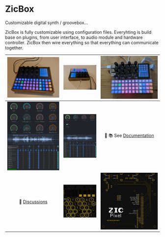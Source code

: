 # ZicBox

Customizable digital synth / groovebox...

ZicBox is fully customizable using configuration files. Everyhting is build base on plugins, from user interface, to audio module and hardware controller. ZicBox then wire everything so that everything can communicate together.

| <img src='https://github.com/apiel/zicBox/blob/main/images/zicpad.png?raw=true' width='480'> | <img src='https://github.com/apiel/zicBox/blob/main/images/build2.jpg?raw=true' width='480'> | <img src='https://github.com/apiel/zicBox/blob/main/images/proto2.jpg?raw=true' width='480'> | 
| :---:   | :---: | :---: |
| <img src='https://github.com/apiel/zicBox/blob/main/images/demo3.png?raw=true' width='480'> | <img src='https://github.com/apiel/zicBox/blob/main/images/demo4.png?raw=true' width='480'> | :book: :books: See [Documentation](https://github.com/apiel/zicBox/wiki/01-Getting-started) | 
| :speech_balloon: [Discussions](https://github.com/apiel/zicBox/discussions) | <img src='https://github.com/apiel/zicBox/blob/main/images/pixel.png?raw=true' width='480'> | <img src='https://github.com/apiel/zicBox/blob/main/images/pixel_back.png?raw=true' width='480'> | 

